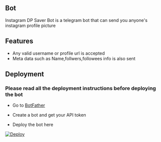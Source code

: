 ##  Bot



Instagram DP Saver Bot is a telegram bot that can send you anyone's instagram profile picture

## Features

- Any valid username or profile url is accepted
- Meta data such as Name,follwers,followees info is also sent

## Deployment

### Please read all the deployment instructions before deploying the bot

- Go to [BotFather](https://telegram.dog/BotFather)

- Create a bot and get your API token

- Deploy the bot here

[![Deploy](https://www.herokucdn.com/deploy/button.svg)](https://dashboard.heroku.com/new?template=https://github.com/Ragug/my-next-ins-down.git)

